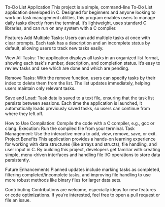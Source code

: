 To-Do List Application
This project is a simple, command-line To-Do List application developed in C. Designed for beginners and anyone looking to work on task management utilities, this program enables users to manage daily tasks directly from the terminal. It’s lightweight, uses standard C libraries, and can run on any system with a C compiler.

Features
Add Multiple Tasks: Users can add multiple tasks at once with clear prompts. Each task has a description and an incomplete status by default, allowing users to track new tasks easily.

View All Tasks: The application displays all tasks in an organized list format, showing each task's number, description, and completion status. It’s easy to review tasks and see which are done and which are pending.

Remove Tasks: With the remove function, users can specify tasks by their index to delete them from the list. The list updates immediately, helping users maintain only relevant tasks.

Save and Load: Task data is saved to a text file, ensuring that the task list persists between sessions. Each time the application is launched, it automatically loads previously saved tasks, so users can continue from where they left off.

How to Use
Compilation: Compile the code with a C compiler, e.g., gcc or clang.
Execution: Run the compiled file from your terminal.
Task Management: Use the interactive menu to add, view, remove, save, or exit.
Project Benefits
This application provides a hands-on learning experience for working with data structures (like arrays and structs), file handling, and user input in C. By building this project, developers get familiar with creating simple, menu-driven interfaces and handling file I/O operations to store data persistently.

Future Enhancements
Planned updates include marking tasks as completed, filtering completed/incomplete tasks, and improving file handling to use more robust methods like binary files for larger data sets.

Contributing
Contributions are welcome, especially ideas for new features or code optimizations. If you’re interested, feel free to open a pull request or file an issue.

